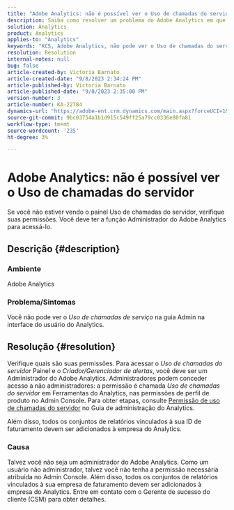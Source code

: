 ```yaml
---
title: "Adobe Analytics: não é possível ver o Uso de chamadas do servidor"
description: Saiba como resolver um problema do Adobe Analytics em que não é possível ver o Uso de chamadas do servidor. Verifique suas permissões.
solution: Analytics
product: Analytics
applies-to: "Analytics"
keywords: "KCS, Adobe Analytics, não pode ver o Uso de chamadas do servidor, permissões"
resolution: Resolution
internal-notes: null
bug: false
article-created-by: Victoria Barnato
article-created-date: "9/8/2023 2:34:24 PM"
article-published-by: Victoria Barnato
article-published-date: "9/8/2023 2:35:00 PM"
version-number: 3
article-number: KA-22784
dynamics-url: "https://adobe-ent.crm.dynamics.com/main.aspx?forceUCI=1&pagetype=entityrecord&etn=knowledgearticle&id=4532a7c9-544e-ee11-be6e-6045bd006c82"
source-git-commit: 9bc03754a1b1d915c549ff25a79cc0336e80fa81
workflow-type: tm+mt
source-wordcount: '235'
ht-degree: 3%

---
```


# Adobe Analytics: não é possível ver o Uso de chamadas do servidor


Se você não estiver vendo o painel Uso de chamadas do servidor, verifique suas permissões. Você deve ter a função Administrador do Adobe Analytics para acessá-lo.

## Descrição {#description}


### Ambiente

Adobe Analytics

### Problema/Sintomas

Você não pode ver o *Uso de chamadas de serviço* na guia Admin na interface do usuário do Analytics.


## Resolução {#resolution}


Verifique quais são suas permissões. Para acessar o *Uso de chamadas do servidor* Painel e o *Criador/Gerenciador de alertas*, você deve ser um Administrador do Adobe Analytics. Administradores podem conceder acesso a não administradores: a permissão é chamada *Uso de chamadas do servidor* em Ferramentas do Analytics, nas permissões de perfil de produto no Admin Console. Para obter etapas, consulte [Permissão de uso de chamadas do servidor](https://experienceleague.adobe.com/docs/analytics/admin/admin-tools/server-call-usage/overage-overview.html?lang=en#section_FCC58EB635954A32990D4E67B52B4369) no Guia de administração do Analytics.

Além disso, todos os conjuntos de relatórios vinculados à sua ID de faturamento devem ser adicionados à empresa do Analytics.

### Causa

Talvez você não seja um administrador do Adobe Analytics. Como um usuário não administrador, talvez você não tenha a permissão necessária atribuída no Admin Console. Além disso, todos os conjuntos de relatórios vinculados à sua empresa de faturamento devem ser adicionados à empresa do Analytics. Entre em contato com o Gerente de sucesso do cliente (CSM) para obter detalhes.
